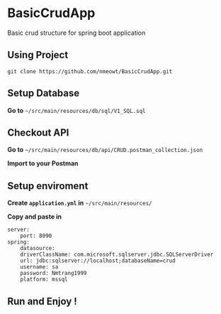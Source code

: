 # BasicCrudApp
Basic crud structure for spring boot application

## Using Project
```
git clone https://github.com/nmeowt/BasicCrudApp.git
```
## Setup Database

**Go to** `~/src/main/resources/db/sql/V1_SQL.sql`

## Checkout API

**Go to** `~/src/main/resources/db/api/CRUD.postman_collection.json`

**Import to your Postman**

## Setup enviroment
**Create `application.yml` in** `~/src/main/resources/`

**Copy and paste in**

```
server:
    port: 8090
spring:
    datasource:
	driverClassName: com.microsoft.sqlserver.jdbc.SQLServerDriver
	url: jdbc:sqlserver://localhost;databaseName=crud
	username: sa
	password: Nmtrang1999
	platform: mssql
```
## Run and Enjoy !
